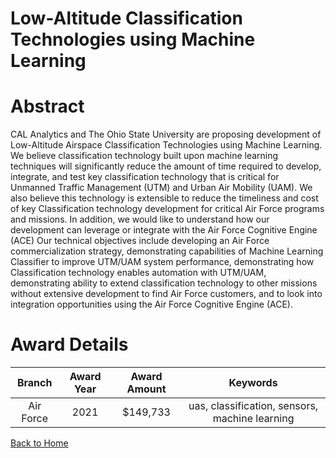 
Low-Altitude Classification Technologies using Machine Learning
===============================================================

# Abstract


CAL Analytics and The Ohio State University are proposing development of Low-Altitude Airspace Classification Technologies using Machine Learning. We believe classification technology built upon machine learning techniques will significantly reduce the amount of time required to develop, integrate, and test key classification technology that is critical for Unmanned Traffic Management (UTM) and Urban Air Mobility (UAM). We also believe this technology is extensible to reduce the timeliness and cost of key Classification technology development for critical Air Force programs and missions. In addition, we would like to understand how our development can leverage or integrate with the Air Force Cognitive Engine (ACE) Our technical objectives include developing an Air Force commercialization strategy, demonstrating capabilities of Machine Learning Classifier to improve UTM/UAM system performance, demonstrating how Classification technology enables automation with UTM/UAM, demonstrating ability to extend classification technology to other missions without extensive development to find Air Force customers, and to look into integration opportunities using the Air Force Cognitive Engine (ACE).  

# Award Details

|Branch|Award Year|Award Amount|Keywords|
| :---: | :---: | :---: | :---: |
|Air Force|2021|$149,733|uas, classification, sensors, machine learning|
  
  


[Back to Home](https://github.com/chrischow/dod_sbir_awards/Reports/DJ/#1779)